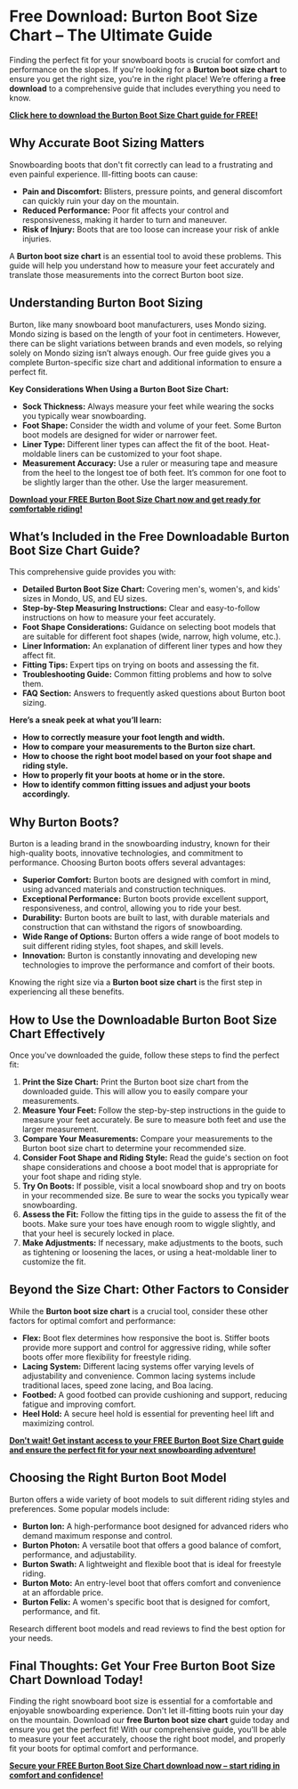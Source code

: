 # Free Download: Burton Boot Size Chart – The Ultimate Guide

Finding the perfect fit for your snowboard boots is crucial for comfort and performance on the slopes. If you're looking for a **Burton boot size chart** to ensure you get the right size, you're in the right place! We’re offering a **free download** to a comprehensive guide that includes everything you need to know.

[**Click here to download the Burton Boot Size Chart guide for FREE!**](https://udemywork.com/burton-boot-size-chart)

## Why Accurate Boot Sizing Matters

Snowboarding boots that don't fit correctly can lead to a frustrating and even painful experience. Ill-fitting boots can cause:

*   **Pain and Discomfort:** Blisters, pressure points, and general discomfort can quickly ruin your day on the mountain.
*   **Reduced Performance:** Poor fit affects your control and responsiveness, making it harder to turn and maneuver.
*   **Risk of Injury:** Boots that are too loose can increase your risk of ankle injuries.

A **Burton boot size chart** is an essential tool to avoid these problems. This guide will help you understand how to measure your feet accurately and translate those measurements into the correct Burton boot size.

## Understanding Burton Boot Sizing

Burton, like many snowboard boot manufacturers, uses Mondo sizing. Mondo sizing is based on the length of your foot in centimeters. However, there can be slight variations between brands and even models, so relying solely on Mondo sizing isn’t always enough. Our free guide gives you a complete Burton-specific size chart and additional information to ensure a perfect fit.

**Key Considerations When Using a Burton Boot Size Chart:**

*   **Sock Thickness:** Always measure your feet while wearing the socks you typically wear snowboarding.
*   **Foot Shape:** Consider the width and volume of your feet. Some Burton boot models are designed for wider or narrower feet.
*   **Liner Type:** Different liner types can affect the fit of the boot. Heat-moldable liners can be customized to your foot shape.
*   **Measurement Accuracy:** Use a ruler or measuring tape and measure from the heel to the longest toe of both feet. It’s common for one foot to be slightly larger than the other. Use the larger measurement.

[**Download your FREE Burton Boot Size Chart now and get ready for comfortable riding!**](https://udemywork.com/burton-boot-size-chart)

## What’s Included in the Free Downloadable Burton Boot Size Chart Guide?

This comprehensive guide provides you with:

*   **Detailed Burton Boot Size Chart:** Covering men's, women's, and kids' sizes in Mondo, US, and EU sizes.
*   **Step-by-Step Measuring Instructions:** Clear and easy-to-follow instructions on how to measure your feet accurately.
*   **Foot Shape Considerations:** Guidance on selecting boot models that are suitable for different foot shapes (wide, narrow, high volume, etc.).
*   **Liner Information:** An explanation of different liner types and how they affect fit.
*   **Fitting Tips:** Expert tips on trying on boots and assessing the fit.
*   **Troubleshooting Guide:** Common fitting problems and how to solve them.
*   **FAQ Section:** Answers to frequently asked questions about Burton boot sizing.

**Here’s a sneak peek at what you’ll learn:**

*   **How to correctly measure your foot length and width.**
*   **How to compare your measurements to the Burton size chart.**
*   **How to choose the right boot model based on your foot shape and riding style.**
*   **How to properly fit your boots at home or in the store.**
*   **How to identify common fitting issues and adjust your boots accordingly.**

## Why Burton Boots?

Burton is a leading brand in the snowboarding industry, known for their high-quality boots, innovative technologies, and commitment to performance. Choosing Burton boots offers several advantages:

*   **Superior Comfort:** Burton boots are designed with comfort in mind, using advanced materials and construction techniques.
*   **Exceptional Performance:** Burton boots provide excellent support, responsiveness, and control, allowing you to ride your best.
*   **Durability:** Burton boots are built to last, with durable materials and construction that can withstand the rigors of snowboarding.
*   **Wide Range of Options:** Burton offers a wide range of boot models to suit different riding styles, foot shapes, and skill levels.
*   **Innovation:** Burton is constantly innovating and developing new technologies to improve the performance and comfort of their boots.

Knowing the right size via a **Burton boot size chart** is the first step in experiencing all these benefits.

## How to Use the Downloadable Burton Boot Size Chart Effectively

Once you've downloaded the guide, follow these steps to find the perfect fit:

1.  **Print the Size Chart:** Print the Burton boot size chart from the downloaded guide. This will allow you to easily compare your measurements.
2.  **Measure Your Feet:** Follow the step-by-step instructions in the guide to measure your feet accurately. Be sure to measure both feet and use the larger measurement.
3.  **Compare Your Measurements:** Compare your measurements to the Burton boot size chart to determine your recommended size.
4.  **Consider Foot Shape and Riding Style:** Read the guide's section on foot shape considerations and choose a boot model that is appropriate for your foot shape and riding style.
5.  **Try On Boots:** If possible, visit a local snowboard shop and try on boots in your recommended size. Be sure to wear the socks you typically wear snowboarding.
6.  **Assess the Fit:** Follow the fitting tips in the guide to assess the fit of the boots. Make sure your toes have enough room to wiggle slightly, and that your heel is securely locked in place.
7.  **Make Adjustments:** If necessary, make adjustments to the boots, such as tightening or loosening the laces, or using a heat-moldable liner to customize the fit.

## Beyond the Size Chart: Other Factors to Consider

While the **Burton boot size chart** is a crucial tool, consider these other factors for optimal comfort and performance:

*   **Flex:** Boot flex determines how responsive the boot is. Stiffer boots provide more support and control for aggressive riding, while softer boots offer more flexibility for freestyle riding.
*   **Lacing System:** Different lacing systems offer varying levels of adjustability and convenience. Common lacing systems include traditional laces, speed zone lacing, and Boa lacing.
*   **Footbed:** A good footbed can provide cushioning and support, reducing fatigue and improving comfort.
*   **Heel Hold:** A secure heel hold is essential for preventing heel lift and maximizing control.

[**Don't wait! Get instant access to your FREE Burton Boot Size Chart guide and ensure the perfect fit for your next snowboarding adventure!**](https://udemywork.com/burton-boot-size-chart)

## Choosing the Right Burton Boot Model

Burton offers a wide variety of boot models to suit different riding styles and preferences. Some popular models include:

*   **Burton Ion:** A high-performance boot designed for advanced riders who demand maximum response and control.
*   **Burton Photon:** A versatile boot that offers a good balance of comfort, performance, and adjustability.
*   **Burton Swath:** A lightweight and flexible boot that is ideal for freestyle riding.
*   **Burton Moto:** An entry-level boot that offers comfort and convenience at an affordable price.
*   **Burton Felix:** A women's specific boot that is designed for comfort, performance, and fit.

Research different boot models and read reviews to find the best option for your needs.

## Final Thoughts: Get Your Free Burton Boot Size Chart Download Today!

Finding the right snowboard boot size is essential for a comfortable and enjoyable snowboarding experience. Don't let ill-fitting boots ruin your day on the mountain. Download our **free Burton boot size chart** guide today and ensure you get the perfect fit! With our comprehensive guide, you'll be able to measure your feet accurately, choose the right boot model, and properly fit your boots for optimal comfort and performance.

[**Secure your FREE Burton Boot Size Chart download now – start riding in comfort and confidence!**](https://udemywork.com/burton-boot-size-chart)
